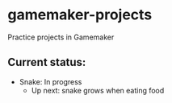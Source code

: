 # gamemaker-projects
Practice projects in Gamemaker

## Current status:
* Snake: In progress
  - Up next: snake grows when eating food
